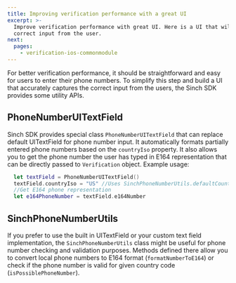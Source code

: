 ```yaml
---
title: Improving verification performance with a great UI
excerpt: >-
  Improve verification performance with great UI. Here is a UI that will capture
  correct input from the user.
next:
  pages:
    - verification-ios-commonmodule
---
```

For better verification performance, it should be straightforward and easy for users to enter their phone numbers. To simplify this step and build a UI that accurately captures the correct input from the users, the Sinch SDK provides some utility APIs.

## PhoneNumberUITextField

Sinch SDK provides special class `PhoneNumberUITextField` that can replace default UITextField for phone number input. It automatically formats partially entered phone numbers based on the `countryIso` property. It also allows you to get the phone number the user has typed in E164 representation that can be directly passed to `Verification` object.
Example usage:

```swift
  let textField = PhoneNumberUITextField()
  textField.countryIso = "US" //Uses SinchPhoneNumberUtils.defaultCountryIso by default
  //Get E164 phone representation
  let e164PhoneNumber = textField.e164Number
```

## SinchPhoneNumberUtils

If you prefer to use the built in UITextField or your custom text field implementation, the `SinchPhoneNumberUtils` class might be useful for phone number checking and validation purposes. Methods defined there allow you to convert local phone numbers to E164 format (`formatNumberToE164`) or check if the phone number is valid for given country code (`isPossiblePhoneNumber`).
